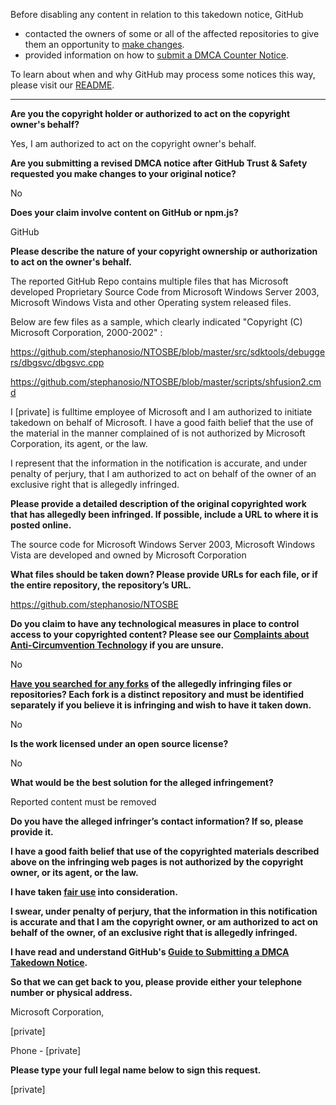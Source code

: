 Before disabling any content in relation to this takedown notice, GitHub
- contacted the owners of some or all of the affected repositories to give them an opportunity to [make changes](https://docs.github.com/en/github/site-policy/dmca-takedown-policy#a-how-does-this-actually-work).
- provided information on how to [submit a DMCA Counter Notice](https://docs.github.com/en/articles/guide-to-submitting-a-dmca-counter-notice).

To learn about when and why GitHub may process some notices this way, please visit our [README](https://github.com/github/dmca/blob/master/README.md#anatomy-of-a-takedown-notice).

---

**Are you the copyright holder or authorized to act on the copyright owner's behalf?**

Yes, I am authorized to act on the copyright owner's behalf.

**Are you submitting a revised DMCA notice after GitHub Trust & Safety requested you make changes to your original notice?**

No

**Does your claim involve content on GitHub or npm.js?**

GitHub

**Please describe the nature of your copyright ownership or authorization to act on the owner's behalf.**

The reported GitHub Repo contains multiple files that has Microsoft developed Proprietary Source Code from Microsoft Windows Server 2003, Microsoft Windows Vista and other Operating system released files.

Below are few files as a sample, which clearly indicated "Copyright (C) Microsoft Corporation, 2000-2002" :

https://github.com/stephanosio/NTOSBE/blob/master/src/sdktools/debuggers/dbgsvc/dbgsvc.cpp

https://github.com/stephanosio/NTOSBE/blob/master/scripts/shfusion2.cmd

I [private] is fulltime employee of Microsoft and I am authorized to initiate takedown on behalf of Microsoft. I have a good faith belief that the use of the material in the manner complained of is not authorized by Microsoft Corporation, its agent, or the law.

I represent that the information in the notification is accurate, and under penalty of perjury, that I am authorized to act on behalf of the owner of an exclusive right that is allegedly infringed.

**Please provide a detailed description of the original copyrighted work that has allegedly been infringed. If possible, include a URL to where it is posted online.**

The source code for Microsoft Windows Server 2003, Microsoft Windows Vista are developed and owned by Microsoft Corporation

**What files should be taken down? Please provide URLs for each file, or if the entire repository, the repository’s URL.**

https://github.com/stephanosio/NTOSBE

**Do you claim to have any technological measures in place to control access to your copyrighted content? Please see our <a href="https://docs.github.com/articles/guide-to-submitting-a-dmca-takedown-notice#complaints-about-anti-circumvention-technology">Complaints about Anti-Circumvention Technology</a> if you are unsure.**

No

**<a href="https://docs.github.com/articles/dmca-takedown-policy#b-what-about-forks-or-whats-a-fork">Have you searched for any forks</a> of the allegedly infringing files or repositories? Each fork is a distinct repository and must be identified separately if you believe it is infringing and wish to have it taken down.**

No

**Is the work licensed under an open source license?**

No

**What would be the best solution for the alleged infringement?**

Reported content must be removed

**Do you have the alleged infringer’s contact information? If so, please provide it.**

**I have a good faith belief that use of the copyrighted materials described above on the infringing web pages is not authorized by the copyright owner, or its agent, or the law.**

**I have taken <a href="https://www.lumendatabase.org/topics/22">fair use</a> into consideration.**

**I swear, under penalty of perjury, that the information in this notification is accurate and that I am the copyright owner, or am authorized to act on behalf of the owner, of an exclusive right that is allegedly infringed.**

**I have read and understand GitHub's <a href="https://docs.github.com/articles/guide-to-submitting-a-dmca-takedown-notice/">Guide to Submitting a DMCA Takedown Notice</a>.**

**So that we can get back to you, please provide either your telephone number or physical address.**

Microsoft Corporation,

[private]

Phone - [private]

**Please type your full legal name below to sign this request.**

[private]
